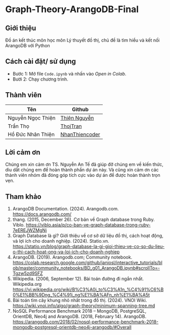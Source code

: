 # Graph-Theory-ArangoDB-Final
## Giới thiệu
Đồ án kết thúc môn học môn Lý thuyết đồ thị, chủ đề là tìm hiểu và kết nối ArangoDB với Python
## Cách cài đặt/ sử dụng
* Bước 1: Mở file ```Code.ipynb``` và nhấn vào *Open in Colab*.
* Bưới 2: Chạy chương trình.

## Thành viên
| **Tên** | **Github** |
----------|-------------
Nguyễn Ngọc Thiện|[Thiện Nguyễn](https://github.com/ThienNguyen3001)
Trần Thọ|[ThojTran](https://github.com/ThojTran)
Hồ Đức Nhân Thiện|[NhanThiencoder](https://github.com/NhanThiencoder)
## Lời cảm ơn
Chúng em xin cảm ơn TS. Nguyễn An Tế đã giúp đỡ chúng em về kiến thức, dìu dắt chúng em để hoàn thành phần dự án này. Và cũng xin cảm ơn các thành viên nhóm đã đóng góp tích cực vào dự án để được hoàn thành trọn vẹn.
## Tham khảo
1. ArangoDB Documentation. (2024). Arangodb.com. https://docs.arangodb.com/
2. thang. (2015, December 26). Cơ bản về Graph database trong Ruby. Viblo. https://viblo.asia/p/co-ban-ve-graph-database-trong-ruby-7eEREJWZMgNj
3. Graph Database là gì? Giới thiệu về cơ sở dữ liệu đồ thị, cách hoạt động, và lợi ích cho doanh nghiệp. (2024). Statio.vn. https://statio.vn/blog/graph-database-la-gi-gioi-thieu-ve-co-so-du-lieu-o-thi-cach-hoat-ong-va-loi-ich-cho-doanh-nghiep
4. ArangoDB. (2019). Arangodb.com; Community notebook. https://colab.research.google.com/github/janiosl/interactive_tutorials/blob/master/community_notebooks/BD_g01_ArangoDB.ipynb#scrollTo=-Tgzw5zd9SFZ
5. Wikipedia. (2006, September 12). Bài toán đường đi ngắn nhất. Wikipedia.org https://vi.wikipedia.org/wiki/B%C3%A0i_to%C3%A1n_%C4%91%C6%B0%E1%BB%9Dng_%C4%91i_ng%E1%BA%AFn_nh%E1%BA%A5t
6. Bài toán tìm cây khung nhỏ nhất trong đồ thị. (2024). VNOI Wiki. https://wiki.vnoi.info/algo/graph-theory/minimum-spanning-tree.md
7. NoSQL Performance Benchmark 2018 – MongoDB, PostgreSQL, OrientDB, Neo4j and ArangoDB. (2018, February 14). ArangoDB. https://arangodb.com/2018/02/nosql-performance-benchmark-2018-mongodb-postgresql-orientdb-neo4j-arangodb/#Overall
